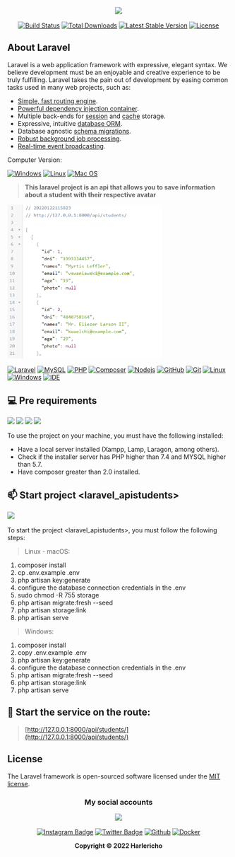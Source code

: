 <p align="center"><a href="https://laravel.com" target="_blank"><img src="https://raw.githubusercontent.com/laravel/art/master/logo-lockup/5%20SVG/2%20CMYK/1%20Full%20Color/laravel-logolockup-cmyk-red.svg" width="400"></a></p>

<p align="center">
<a href="https://travis-ci.org/laravel/framework"><img src="https://travis-ci.org/laravel/framework.svg" alt="Build Status"></a>
<a href="https://packagist.org/packages/laravel/framework"><img src="https://img.shields.io/packagist/dt/laravel/framework" alt="Total Downloads"></a>
<a href="https://packagist.org/packages/laravel/framework"><img src="https://img.shields.io/packagist/v/laravel/framework" alt="Latest Stable Version"></a>
<a href="https://packagist.org/packages/laravel/framework"><img src="https://img.shields.io/packagist/l/laravel/framework" alt="License"></a>
</p>

## About Laravel

Laravel is a web application framework with expressive, elegant syntax. We believe development must be an enjoyable and creative experience to be truly fulfilling. Laravel takes the pain out of development by easing common tasks used in many web projects, such as:

- [Simple, fast routing engine](https://laravel.com/docs/routing).
- [Powerful dependency injection container](https://laravel.com/docs/container).
- Multiple back-ends for [session](https://laravel.com/docs/session) and [cache](https://laravel.com/docs/cache) storage.
- Expressive, intuitive [database ORM](https://laravel.com/docs/eloquent).
- Database agnostic [schema migrations](https://laravel.com/docs/migrations).
- [Robust background job processing](https://laravel.com/docs/queues).
- [Real-time event broadcasting](https://laravel.com/docs/broadcasting).

Computer Version:

[![Windows](https://img.shields.io/badge/Windows-0078D6?style=for-the-badge&logo=windows&logoColor=white)](https://www.microsoft.com/es-es/windows/windows-11?r=1)
[![Linux](https://img.shields.io/badge/Linux-FF6600?style=for-the-badge&logo=linux&logoColor=white)](https://ubuntu.com/)
[![Mac OS](https://img.shields.io/badge/mac%20os-000000?style=for-the-badge&logo=macos&logoColor=F0F0F0)](https://www.apple.com/la/mac/)

> <strong> This laravel project is an api that allows you to save information about a student with their respective avatar</strong>

<img src="preview.PNG" width="350" alt="proyect"/>

<br>

[![Laravel](https://img.shields.io/badge/Laravel-FF2D20?style=for-the-badge&logo=laravel&logoColor=white)](https://laravel.com/)
[![MySQL](https://img.shields.io/badge/MySQL-00000F?style=for-the-badge&logo=mysql&logoColor=white)](https://www.mysql.com/)
[![PHP](https://img.shields.io/badge/PHP-777BB4?style=for-the-badge&logo=php&logoColor=white)](https://www.php.net/)
[![Composer](https://img.shields.io/badge/Composer-885630?style=for-the-badge&logo=Composer&logoColor=white)](https://getcomposer.org/)
[![Nodejs](https://img.shields.io/badge/Node.js-339933?style=for-the-badge&logo=nodedotjs&logoColor=white)](https://nodejs.org/es/)
[![GitHub](https://img.shields.io/badge/GitHub-100000?style=for-the-badge&logo=github&logoColor=white)](https://github.com/)
[![Git](https://img.shields.io/badge/Git-E34F26?style=for-the-badge&logo=git&logoColor=white)](https://git-scm.com/)
[![Linux](https://img.shields.io/badge/Linux-FF6600?style=for-the-badge&logo=linux&logoColor=white)](https://www.linux.org/)
[![Windows](https://img.shields.io/badge/Windows-017AD7?style=for-the-badge&logo=windows&logoColor=white)](https://www.microsoft.com/es-es/windows/windows-11?r=1)
[![IDE](https://img.shields.io/badge/Visual_studio_code-0078D4?style=for-the-badge&logo=visual%20studio%20code&logoColor=white)](https://code.visualstudio.com/)


## 💻 Pre requirements
<img src="https://img.shields.io/badge/Laravel-FF2D20?style=for-the-badge&logo=laravel&logoColor=white" /> 
<img src="https://img.shields.io/badge/MySQL-005C84?style=for-the-badge&logo=mysql&logoColor=white" />
<img src="https://img.shields.io/badge/PHP-777BB4?style=for-the-badge&logo=php&logoColor=white" />
<img src="https://img.shields.io/badge/Composer-885630?style=for-the-badge&logo=Composer&logoColor=white" />

To use the project on your machine, you must have the following installed:

* Have a local server installed (Xampp, Lamp, Laragon, among others).
* Check if the installer server has PHP higher than 7.4 and MYSQL higher than 5.7.
* Have composer greater than 2.0 installed.


## 📫 Start project <laravel_apistudents>
<img src="https://img.shields.io/badge/Laravel-FF2D20?style=for-the-badge&logo=laravel&logoColor=white" />

To start the project <laravel_apistudents>, you must follow the following steps:


> Linux - macOS:

1. composer install
2. cp .env.example .env
3. php artisan key:generate
4. configure the database connection credentials in the .env
5. sudo chmod -R 755 storage
6. php artisan migrate:fresh --seed
7. php artisan storage:link
8. php artisan serve

> Windows:

1. composer install
2. copy .env.example .env
3. php artisan key:generate
4. configure the database connection credentials in the .env
5. php artisan migrate:fresh --seed
6. php artisan storage:link
7. php artisan serve

## 🚀 Start the service on the route: 
> [http://127.0.0.1:8000/api/students/](http://127.0.0.1:8000/api/students/)

## License

The Laravel framework is open-sourced software licensed under the [MIT license](https://opensource.org/licenses/MIT).



<div align="center">

### My social accounts
![](https://avatars.githubusercontent.com/u/42042270?s=48&v=4)

[![Instagram Badge](https://img.shields.io/badge/Instagram-E4405F?style=for-the-badge&logo=instagram&logoColor=white)](https://instagram.com/harlericho8/)
[![Twitter Badge](https://img.shields.io/badge/Twitter-1DA1F2?style=for-the-badge&logo=twitter&logoColor=white)](https://twitter.com/harlericho)
[![Github](https://img.shields.io/badge/GitHub-100000?style=for-the-badge&logo=github&logoColor=white)](https://github.com/harlericho)
[![Docker](https://img.shields.io/badge/Docker-2496ED?style=for-the-badge&logo=docker&logoColor=white)](https://hub.docker.com/u/harlericho)

</div>

<p align="center"><strong>Copyright © 2022 Harlericho</strong></p>
